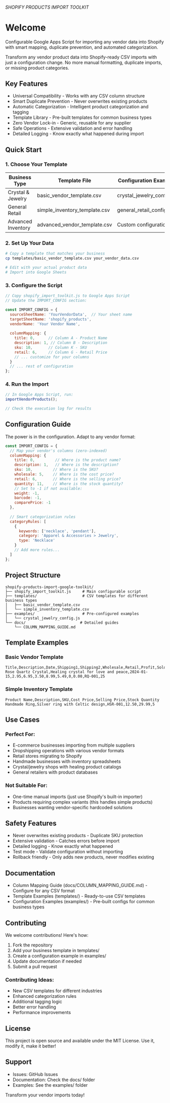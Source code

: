 ###### SHOPIFY PRODUCTS IMPORT TOOLKIT

# Welcome

Configurable Google Apps Script for importing any vendor data into Shopify with smart mapping, duplicate prevention, and automated categorization.

Transform any vendor product data into Shopify-ready CSV imports with just a configuration change. No more manual formatting, duplicate imports, or missing product categories.

## Key Features

- Universal Compatibility - Works with any CSV column structure
- Smart Duplicate Prevention - Never overwrites existing products  
- Automatic Categorization - Intelligent product categorization and tagging
- Template Library - Pre-built templates for common business types
- Zero Vendor Lock-in - Generic, reusable for any supplier
- Safe Operations - Extensive validation and error handling
- Detailed Logging - Know exactly what happened during import

## Quick Start

### 1. Choose Your Template

| Business Type | Template File | Configuration Example |
|---------------|---------------|----------------------|
| Crystal & Jewelry | basic_vendor_template.csv | crystal_jewelry_config.js |
| General Retail | simple_inventory_template.csv | general_retail_config.js |
| Advanced Inventory | advanced_vendor_template.csv | Custom configuration |

### 2. Set Up Your Data

```bash
# Copy a template that matches your business
cp templates/basic_vendor_template.csv your_vendor_data.csv

# Edit with your actual product data
# Import into Google Sheets
```

### 3. Configure the Script

```javascript
// Copy shopify_import_toolkit.js to Google Apps Script
// Update the IMPORT_CONFIG section:

const IMPORT_CONFIG = {
  sourceSheetName: 'YourVendorData',  // Your sheet name
  targetSheetName: 'shopify_products', 
  vendorName: 'Your Vendor Name',
  
  columnMapping: {
    title: 0,      // Column A - Product Name
    description: 1, // Column B - Description
    sku: 10,       // Column K - SKU
    retail: 6,     // Column G - Retail Price
    // ... customize for your columns
  }
  // ... rest of configuration
};
```

### 4. Run the Import

```javascript
// In Google Apps Script, run:
importVendorProducts();

// Check the execution log for results
```

## Configuration Guide

The power is in the configuration. Adapt to any vendor format:

```javascript
const IMPORT_CONFIG = {
  // Map your vendor's columns (zero-indexed)
  columnMapping: {
    title: 0,         // Where is the product name?
    description: 1,   // Where is the description?
    sku: 10,         // Where is the SKU?
    wholesale: 5,    // Where is the cost price?
    retail: 6,       // Where is the selling price?
    quantity: 11,    // Where is the stock quantity?
    // Set to -1 if not available:
    weight: -1,      
    barcode: -1,     
    comparePrice: -1 
  },
  
  // Smart categorization rules
  categoryRules: [
    {
      keywords: ['necklace', 'pendant'],
      category: 'Apparel & Accessories > Jewelry',
      type: 'Necklace'
    }
    // Add more rules...
  ]
};
```

## Project Structure

```
shopify-products-import-google-toolkit/
├── shopify_import_toolkit.js     # Main configurable script
├── templates/                    # CSV templates for different business types
│   ├── basic_vendor_template.csv
│   └── simple_inventory_template.csv
├── examples/                     # Pre-configured examples
│   └── crystal_jewelry_config.js
└── docs/                        # Detailed guides
    └── COLUMN_MAPPING_GUIDE.md
```

## Template Examples

### Basic Vendor Template
```csv
Title,Description,Date,Shipping1,Shipping2,Wholesale,Retail,Profit,Sold,Total,SKU,Quantity
Rose Quartz Crystal,Healing crystal for love and peace,2024-01-15,2.95,6.95,3.50,8.99,5.49,0,0.00,RQ-001,25
```

### Simple Inventory Template  
```csv
Product Name,Description,SKU,Cost Price,Selling Price,Stock Quantity
Handmade Ring,Silver ring with Celtic design,HSR-001,12.50,29.99,5
```

## Use Cases

### Perfect For:
- E-commerce businesses importing from multiple suppliers
- Dropshipping operations with various vendor formats
- Retail stores migrating to Shopify
- Handmade businesses with inventory spreadsheets
- Crystal/jewelry shops with healing product catalogs
- General retailers with product databases

### Not Suitable For:
- One-time manual imports (just use Shopify's built-in importer)
- Products requiring complex variants (this handles simple products)
- Businesses wanting vendor-specific hardcoded solutions

## Safety Features

- Never overwrites existing products - Duplicate SKU protection
- Extensive validation - Catches errors before import
- Detailed logging - Know exactly what happened
- Test mode - Validate configuration without importing
- Rollback friendly - Only adds new products, never modifies existing

## Documentation

- Column Mapping Guide (docs/COLUMN_MAPPING_GUIDE.md) - Configure for any CSV format
- Template Examples (templates/) - Ready-to-use CSV templates
- Configuration Examples (examples/) - Pre-built configs for common business types

## Contributing

We welcome contributions! Here's how:

1. Fork the repository
2. Add your business template in templates/
3. Create a configuration example in examples/
4. Update documentation if needed
5. Submit a pull request

### Contributing Ideas:
- New CSV templates for different industries
- Enhanced categorization rules
- Additional tagging logic
- Better error handling
- Performance improvements

## License

This project is open source and available under the MIT License. Use it, modify it, make it better!

## Support

- Issues: GitHub Issues
- Documentation: Check the docs/ folder
- Examples: See the examples/ folder

Transform your vendor imports today!
